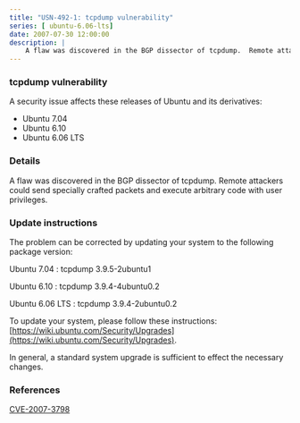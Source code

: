 ```yaml
---
title: "USN-492-1: tcpdump vulnerability"
series: [ ubuntu-6.06-lts]
date: 2007-07-30 12:00:00
description: |
    A flaw was discovered in the BGP dissector of tcpdump.  Remote attackers could send specially crafted packets and execute arbitrary code with user privileges.
--- 
```

 
### tcpdump vulnerability

A security issue affects these releases of Ubuntu and its derivatives:

* Ubuntu 7.04
* Ubuntu 6.10
* Ubuntu 6.06 LTS

### Details

A flaw was discovered in the BGP dissector of tcpdump. Remote attackers could send specially crafted packets and execute arbitrary code with user privileges.

### Update instructions

The problem can be corrected by updating your system to the following package version:

Ubuntu 7.04
 : tcpdump <span>3.9.5-2ubuntu1</span>

Ubuntu 6.10
 : tcpdump <span>3.9.4-4ubuntu0.2</span>

Ubuntu 6.06 LTS
 : tcpdump <span>3.9.4-2ubuntu0.2</span>

To update your system, please follow these instructions: [https://wiki.ubuntu.com/Security/Upgrades](https://wiki.ubuntu.com/Security/Upgrades).

In general, a standard system upgrade is sufficient to effect the necessary changes.

### References

 [CVE-2007-3798](http://people.ubuntu.com/~ubuntu-security/cve/CVE-2007-3798)
 
